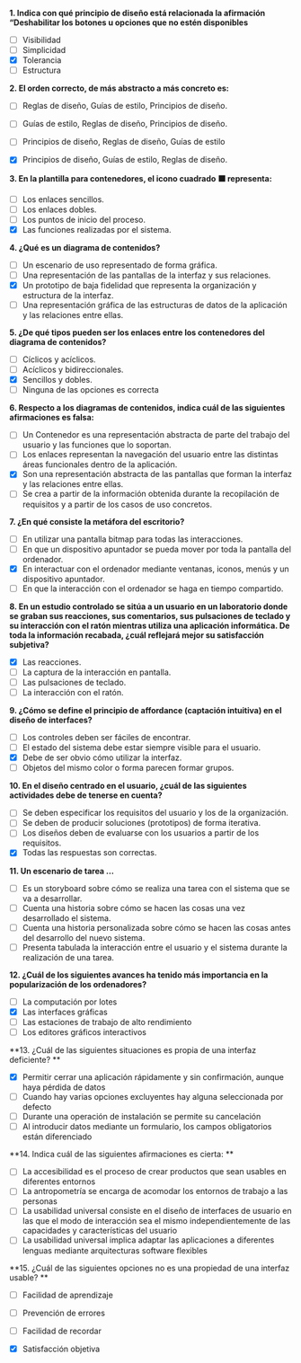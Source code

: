 **1. Indica con qué principio de diseño está relacionada la afirmación “Deshabilitar los botones u opciones que no estén disponibles**
 - [ ] Visibilidad 
 - [ ] Simplicidad 
 - [x] Tolerancia 
 - [ ] Estructura 

**2. El orden correcto, de más abstracto a más concreto es:**
 - [ ] Reglas de diseño, Guías de estilo, Principios de diseño. 
 - [ ] Guías de estilo, Reglas de diseño, Principios de diseño. 
 - [ ] Principios de diseño, Reglas de diseño, Guías de estilo 
 - [x] Principios de diseño, Guías de estilo, Reglas de diseño.


**3. En la plantilla para contenedores, el icono cuadrado ⬛ representa:**
 - [ ] Los enlaces sencillos. 
 - [ ] Los enlaces dobles. 
 - [ ] Los puntos de inicio del proceso. 
 - [x] Las funciones realizadas por el sistema. 

**4. ¿Qué es un diagrama de contenidos?**
 - [ ] Un escenario de uso representado de forma gráfica. 
 - [ ] Una representación de las pantallas de la interfaz y sus relaciones. 
 - [x] Un prototipo de baja fidelidad que representa la organización y estructura de la interfaz. 
 - [ ] Una representación gráfica de las estructuras de datos de la aplicación y las relaciones entre ellas. 

**5. ¿De qué tipos pueden ser los enlaces entre los contenedores del diagrama de contenidos?**
 - [ ] Cíclicos y acíclicos. 
 - [ ] Acíclicos y bidireccionales. 
 - [x] Sencillos y dobles. 
 - [ ] Ninguna de las opciones es correcta

**6. Respecto a los diagramas de contenidos, indica cuál de las siguientes afirmaciones es falsa:**
 - [ ] Un Contenedor es una representación abstracta de parte del trabajo del usuario y las funciones que lo soportan. 
 - [ ] Los enlaces representan la navegación del usuario entre las distintas áreas funcionales dentro de la aplicación. 
 - [x] Son una representación abstracta de las pantallas que forman la interfaz y las relaciones entre ellas. 
 - [ ] Se crea a partir de la información obtenida durante la recopilación de requisitos y a partir de los casos de uso concretos. 

**7. ¿En qué consiste la metáfora del escritorio?**
 - [ ] En utilizar una pantalla bitmap para todas las interacciones. 
 - [ ] En que un dispositivo apuntador se pueda mover por toda la pantalla del ordenador. 
 - [x] En interactuar con el ordenador mediante ventanas, iconos, menús y un dispositivo apuntador. 
 - [ ] En que la interacción con el ordenador se haga en tiempo compartido. 

**8. En un estudio controlado se sitúa a un usuario en un laboratorio donde se graban sus reacciones, sus comentarios, sus pulsaciones de teclado y su interacción con el ratón mientras utiliza una aplicación informática. De toda la información recabada, ¿cuál reflejará mejor su satisfacción subjetiva?**
 - [x] Las reacciones. 
 - [ ] La captura de la interacción en pantalla. 
 - [ ] Las pulsaciones de teclado. 
 - [ ] La interacción con el ratón. 

**9. ¿Cómo se define el principio de affordance (captación intuitiva) en el diseño de interfaces?**
 - [ ] Los controles deben ser fáciles de encontrar. 
 - [ ] El estado del sistema debe estar siempre visible para el usuario. 
 - [X] Debe de ser obvio cómo utilizar la interfaz. 
 - [ ] Objetos del mismo color o forma parecen formar grupos. 

**10. En el diseño centrado en el usuario, ¿cuál de las siguientes actividades debe de tenerse en cuenta?**
 - [ ] Se deben especificar los requisitos del usuario y los de la organización. 
 - [ ] Se deben de producir soluciones (prototipos) de forma iterativa. 
 - [ ] Los diseños deben de evaluarse con los usuarios a partir de los requisitos. 
 - [x] Todas las respuestas son correctas. 

**11. Un escenario de tarea …**
 - [ ] Es un storyboard sobre cómo se realiza una tarea con el sistema que se va a desarrollar. 
 - [ ] Cuenta una historia sobre cómo se hacen las cosas una vez desarrollado el sistema. 
 - [ ] Cuenta una historia personalizada sobre cómo se hacen las cosas antes del desarrollo del nuevo sistema. 
 - [ ] Presenta tabulada la interacción entre el usuario y el sistema durante la realización de una tarea. 

**12. ¿Cuál de los siguientes avances ha tenido más importancia en la popularización de los ordenadores?**
 - [ ] La computación por lotes 
 - [x] Las interfaces gráficas 
 - [ ] Las estaciones de trabajo de alto rendimiento 
 - [ ] Los editores gráficos interactivos 

**13.  ¿Cuál de las siguientes situaciones es propia de una interfaz deficiente? **
 - [x] Permitir cerrar una aplicación rápidamente y sin confirmación, aunque haya pérdida de datos 
 - [ ] Cuando hay varias opciones excluyentes hay alguna seleccionada por defecto 
 - [ ] Durante una operación de instalación se permite su cancelación 
 - [ ] Al introducir datos mediante un formulario, los campos obligatorios están diferenciado

**14. Indica cuál de las siguientes afirmaciones es cierta: **
 - [ ] La accesibilidad es el proceso de crear productos que sean usables en diferentes entornos 
 - [ ] La antropometría se encarga de acomodar los entornos de trabajo a las personas 
 - [ ] La usabilidad universal consiste en el diseño de interfaces de usuario en las que el modo de interacción sea el mismo independientemente de las capacidades y características del usuario 
 - [ ] La usabilidad universal implica adaptar las aplicaciones a diferentes lenguas mediante arquitecturas software flexibles 

**15. ¿Cuál de las siguientes opciones no es una propiedad de una interfaz usable? **
 - [ ] Facilidad de aprendizaje 
 - [ ] Prevención de errores 
 - [ ] Facilidad de recordar 
 - [x] Satisfacción objetiva 




